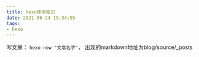 ```yaml
---
title: hexo使用笔记
date: 2021-06-24 15:34:55
tags:
- hexo
---
```


写文章： `hexo new "文章名字"`， 出现的markdown地址为blog/source/_posts
